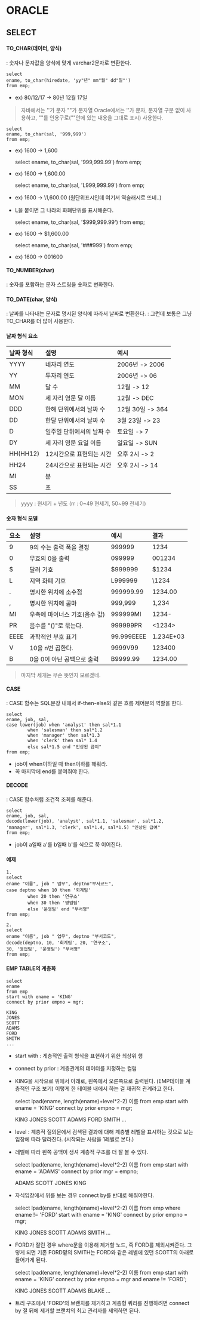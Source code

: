 # ORACLE


## SELECT

#### TO_CHAR(데이터, 양식)
: 숫자나 문자값을 양식에 맞게 varchar2문자로 변환한다.

    select
    ename, to_char(hiredate, 'yy"년" mm"월" dd"일"')
    from emp;

- ex) 80/12/17 -> 80년 12월 17일

> 자바에서는 ''가 문자 ""가 문자열
> Oracle에서는 ''가 문자, 문자열 구분 없이 사용하고,
  ""를 인용구로(""안에 있는 내용을 그대로 표시) 사용한다.


    select
    ename, to_char(sal, '999,999')
    from emp;

- ex) 1600 -> 1,600


    select
    ename, to_char(sal, '999,999.99')
    from emp;

- ex) 1600 -> 1,600.00


    select
    ename, to_char(sal, 'L999,999.99')
    from emp;

- ex) 1600 -> \1,600.00 (원단위표시인데 여기서 역슬래시로 뜨네..)
- L을 붙이면 그 나라의 화폐단위를 표시해준다.


    select
    ename, to_char(sal, '$999,999.99')
    from emp;

- ex) 1600 -> $1,600.00


    select
    ename, to_char(sal, '###999')
    from emp;

- ex) 1600 -> 001600


#### TO_NUMBER(char)
: 숫자를 포함하는 문자 스트링을 숫자로 변화한다.


#### TO_DATE(char, 양식)
: 날짜를 나타내는 문자로 명시된 양식에 따라서 날짜로 변환한다.
: 그런데 보통은 그냥 TO_CHAR를 더 많이 사용한다.


#### 날짜 형식 요소

| 날짜 형식 | 설명 |예시|
| :------------- | :------------- |:---|
| YYYY       | 네자리 연도       |2006년 -> 2006|
|YY|두자리 연도|2006년 -> 06|
|MM|달 수|12월 -> 12|
|MON|세 자리 영문 달 이름|12월 -> DEC|
|DDD|한해 단위에서의 날짜 수|12월 30일 -> 364|
|DD|한달 단위에서의 날짜 수|3월 23일 -> 23|
|D|일주일 단위에서의 날짜 수|토요일 -> 7|
|DY|세 자리 영문 요일 이름|일요일 -> SUN|
|HH(HH12)|12시간으로 표현되는 시간|오후 2시 -> 2|
|HH24|24시간으로 표현되는 시간|오후 2시 -> 14|
|MI|분||
|SS|초||
> yyyy : 현세기 + 년도 (rr : 0~49 현세기, 50~99 전세기)


#### 숫자 형식 모델
| 요소 | 설명 |예시|결과
| :------------- | :------------- |:---|:----|
|9|9의 수는 출력 폭을 결정|999999|1234|
|0|무효의 0을 출력|099999|001234|
|$|달러 기호 |$999999|$1234|
|L|지역 화폐 기호|L999999|\1234|
|.|명시한 위치에 소수점|999999.99|1234.00|
|,|명시한 위치에 콤마|999,999|1,234|
|MI|우측에 마이너스 기호(음수 값)|999999MI|1234-|
|PR|음수를 "()"로 묶는다.|999999PR|<1234>
|EEEE|과학적인 부호 표기|99.999EEEE|1.234E+03|
|V|10을 n번 곱한다.|9999V99|123400|
|B|0을 0이 아닌 공백으로 출력|B9999.99|1234.00|
> 마지막 세개는 무슨 뜻인지 모르겠네.



#### CASE
: CASE 함수는 SQL문장 내에서 if-then-else와 같은 흐름 제어문의 역할을 한다.

    select
    ename, job, sal,
    case lower(job) when 'analyst' then sal*1.1
            when 'salesman' then sal*1.2
            when 'manager' then sal*1.3
            when 'clerk' then sal* 1.4
            else sal*1.5 end "인상된 급여"
    from emp;

- job이 when이하일 때 then이하를 해줘라.
- 꼭 마지막에 end를 붙여줘야 한다.


#### DECODE
: CASE 함수처럼 조건적 조회를 해준다.

    select
    ename, job, sal,
    decode(lower(job), 'analyst', sal*1.1, 'salesman', sal*1.2,
    'manager', sal*1.3, 'clerk', sal*1.4, sal*1.5) "인상된 급여"
    from emp;

- job이 a일때 a'를 b일때 b'를 식으로 쭉 이어진다.



#### 예제

    1.
    select
    ename "이름", job " 업무", deptno"부서코드",
    case deptno when 10 then '회계팀'
            when 20 then '연구소'
            when 30 then '영업팀'
            else '운영팀' end "부서명"
    from emp;

    2.
    select
    ename "이름", job " 업무", deptno "부서코드",
    decode(deptno, 10, '회계팀', 20, '연구소',
    30, '영업팀', '운영팀') "부서명"
    from emp;



#### EMP TABLE의 계층화

    select
    ename
    from emp
    start with ename = 'KING'
    connect by prior empno = mgr;

    KING
    JONES
    SCOTT
    ADAMS
    FORD
    SMITH
    ...

- start with : 게층적인 출력 형식을 표현하기 위한 최상위 행
- connect by prior : 계층관계의 데이터를 지정하는 컬럼

- KING을 시작으로 위에서 아래로, 왼쪽에서 오른쪽으로 출력된다. (EMP테이블 계층적인 구조 보기) 이렇게 한 테이블 내에서 하는 걸 재귀적 관계라고 한다.


    select
    lpad(ename, length(ename)+level*2-2) 이름
    from emp
    start with ename = 'KING'
    connect by prior empno = mgr;

    KING
      JONES
        SCOTT
          ADAMS
        FORD
          SMITH
      ...

- level : 계층적 질의문에서 검색된 결과에 대해 계층별 레벨을 표시하는 것으로 보는 입장에 따라 달라진다. (시작되는 사람을 1레벨로 본다.)

- 레벨에 따라 왼쪽 공백이 생셔 계층적 구조를 더 잘 볼 수 있다.


    select
    lpad(ename, length(ename)+level*2-2) 이름
    from emp
    start with ename = 'ADAMS'
    connect by prior mgr = empno;

    ADAMS
      SCOTT
        JONES
          KING

- 자식입장에서 위를 보는 경우 connect by를 반대로 해줘야한다.


    select
    lpad(ename, length(ename)+level*2-2) 이름
    from emp
    where ename != 'FORD'
    start with ename = 'KING'
    connect by prior empno = mgr;

    KING
      JONES
        SCOTT
          ADAMS
          SMITH
      ...

- FORD가 잘린 경우 where문을 이용해 제거할 노드, 즉 FORD를 제외시켜준다. 그렇게 되면 기존 FORD밑의 SMITH는 FORD와 같은 레벨에 있던 SCOTT의 아래로 들어가게 된다.


    select
    lpad(ename, length(ename)+level*2-2) 이름
    from emp
    start with ename = 'KING'
    connect by prior empno = mgr and ename != 'FORD';

    KING
      JONES
        SCOTT
          ADAMS
      BLAKE
        ...

- 트리 구조에서 'FORD'의 브랜치를 제거하고 계층형 쿼리를 진행하려면 connect by 절 뒤에 제거할 브랜치의 최고 관리자를 제외하면 된다.
